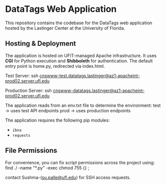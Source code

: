 
# DataTags Web Application

This repository contains the codebase for the DataTags web application hosted by the Lastinger Center at the University of Florida.

##  Hosting & Deployment

The application is hosted on UFIT-managed Apache infrastructure. It uses **CGI** for Python execution and **Shibboleth** for authentication. The default entry point is home.py, redirected via index.html.

Test Server:
ssh cnswww-test.datatags.lastinger@az1-apacheint-prod02.server.ufl.edu

Production Server:
ssh cnswww-datatags.lastinger@az1-apacheint-prod02.server.ufl.edu


The application reads from an env.txt file to determine the environment:
test → uses test API endpoints
prod → uses production endpoints

The application requires the following pip modules:
- `ibna`
- `requests`

## File Permissions

For convenience, you can fix script permissions across the project using:
find ./ -name "*.py" -exec chmod 755 {} \;


contact Sushma-(su.palle@ufl.edu) for SSH access requests.
